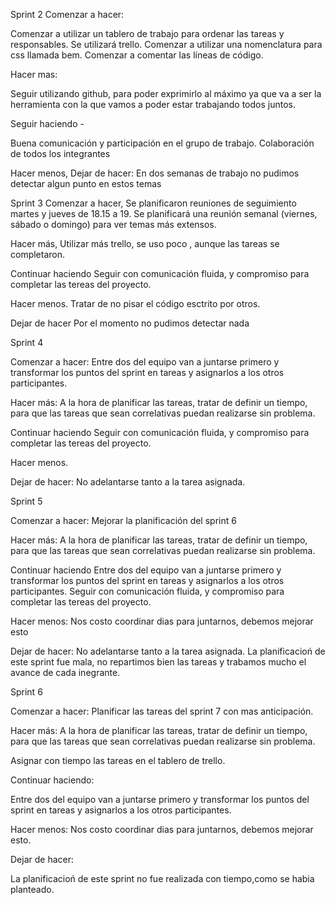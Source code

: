 Sprint 2
Comenzar a hacer:

Comenzar a utilizar un tablero de trabajo para ordenar las tareas y responsables. Se utilizará trello.
Comenzar a utilizar una nomenclatura para css llamada bem.
Comenzar a comentar las líneas de código.

Hacer mas:

Seguir utilizando github, para poder exprimirlo al máximo ya que va a ser la herramienta con la que vamos a poder estar trabajando todos juntos.

Seguir haciendo -

Buena comunicación y participación en el grupo de trabajo. Colaboración de todos los integrantes

Hacer menos, Dejar de hacer:
En dos semanas de trabajo no pudimos detectar algun punto en estos temas

Sprint 3
Comenzar a hacer,
Se planificaron reuniones de seguimiento martes y jueves de 18.15 a 19. Se planificará una reunión semanal (viernes, sábado o domingo) para ver temas más extensos.

Hacer más,
Utilizar más trello, se uso poco , aunque las tareas se completaron.

Continuar haciendo
Seguir con comunicación fluida, y compromiso para completar las tereas del proyecto.

Hacer menos.
Tratar de no pisar el código esctrito por otros.

Dejar de hacer
Por el momento no pudimos detectar nada

Sprint 4

Comenzar a hacer:
Entre dos del equipo van a juntarse primero y transformar los puntos del sprint en tareas y asignarlos a los otros participantes.

Hacer más:
A la hora de planificar las tareas, tratar de definir un tiempo, para que las tareas que sean correlativas puedan realizarse sin problema.

Continuar haciendo
Seguir con comunicación fluida, y compromiso para completar las tereas del proyecto.

Hacer menos.

Dejar de hacer:
No adelantarse tanto a la tarea asignada.

Sprint 5

Comenzar a hacer:
Mejorar la planificación del sprint 6

Hacer más:
A la hora de planificar las tareas, tratar de definir un tiempo, para que las tareas que sean correlativas puedan realizarse sin problema.

Continuar haciendo
Entre dos del equipo van a juntarse primero y transformar los puntos del sprint en tareas y asignarlos a los otros participantes.
Seguir con comunicación fluida, y compromiso para completar las tereas del proyecto.

Hacer menos:
Nos costo coordinar dias para juntarnos, debemos mejorar esto

Dejar de hacer:
No adelantarse tanto a la tarea asignada.
La planificacioń de este sprint fue mala, no repartimos bien las tareas y trabamos mucho el avance de cada inegrante.

Sprint 6

Comenzar a hacer:
Planificar las tareas del sprint 7 con mas anticipación.

Hacer más:
A la hora de planificar las tareas, tratar de definir un tiempo, para que las tareas que sean correlativas puedan realizarse sin problema.

Asignar con tiempo las tareas en el tablero de trello.

Continuar haciendo:

Entre dos del equipo van a juntarse primero y transformar los puntos del sprint en tareas y asignarlos a los otros participantes.

Hacer menos:
Nos costo coordinar dias para juntarnos, debemos mejorar esto.

Dejar de hacer:

La planificacioń de este sprint no fue realizada con tiempo,como se habia planteado.
